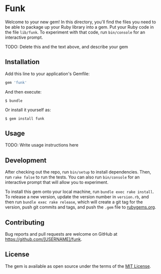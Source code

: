 # Funk

Welcome to your new gem! In this directory, you'll find the files you need to be able to package up your Ruby library into a gem. Put your Ruby code in the file `lib/funk`. To experiment with that code, run `bin/console` for an interactive prompt.

TODO: Delete this and the text above, and describe your gem

## Installation

Add this line to your application's Gemfile:

```ruby
gem 'funk'
```

And then execute:

    $ bundle

Or install it yourself as:

    $ gem install funk

## Usage

TODO: Write usage instructions here

## Development

After checking out the repo, run `bin/setup` to install dependencies. Then, run `rake false` to run the tests. You can also run `bin/console` for an interactive prompt that will allow you to experiment.

To install this gem onto your local machine, run `bundle exec rake install`. To release a new version, update the version number in `version.rb`, and then run `bundle exec rake release`, which will create a git tag for the version, push git commits and tags, and push the `.gem` file to [rubygems.org](https://rubygems.org).

## Contributing

Bug reports and pull requests are welcome on GitHub at https://github.com/[USERNAME]/funk.


## License

The gem is available as open source under the terms of the [MIT License](http://opensource.org/licenses/MIT).


